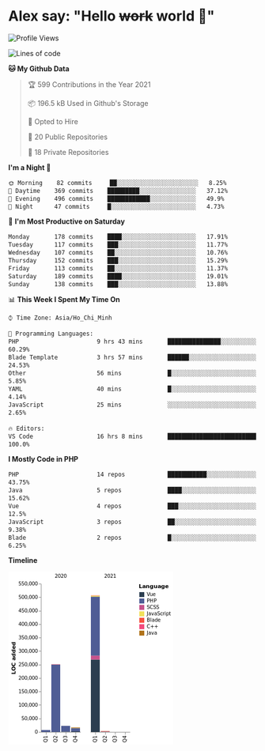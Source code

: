 # Alex say: "Hello ~~work~~ world 🐾"

<!--START_SECTION:waka-->
![Profile Views](http://img.shields.io/badge/Profile%20Views-0-blue)

![Lines of code](https://img.shields.io/badge/From%20Hello%20World%20I%27ve%20Written-807922%20lines%20of%20code-blue)

**🐱 My Github Data** 

> 🏆 599 Contributions in the Year 2021
 > 
> 📦 196.5 kB Used in Github's Storage 
 > 
> 💼 Opted to Hire
 > 
> 📜 20 Public Repositories 
 > 
> 🔑 18 Private Repositories  
 > 
**I'm a Night 🦉** 

```text
🌞 Morning    82 commits     ██░░░░░░░░░░░░░░░░░░░░░░░   8.25% 
🌆 Daytime    369 commits    █████████░░░░░░░░░░░░░░░░   37.12% 
🌃 Evening    496 commits    ████████████░░░░░░░░░░░░░   49.9% 
🌙 Night      47 commits     █░░░░░░░░░░░░░░░░░░░░░░░░   4.73%

```
📅 **I'm Most Productive on Saturday** 

```text
Monday       178 commits    ████░░░░░░░░░░░░░░░░░░░░░   17.91% 
Tuesday      117 commits    ███░░░░░░░░░░░░░░░░░░░░░░   11.77% 
Wednesday    107 commits    ██░░░░░░░░░░░░░░░░░░░░░░░   10.76% 
Thursday     152 commits    ███░░░░░░░░░░░░░░░░░░░░░░   15.29% 
Friday       113 commits    ██░░░░░░░░░░░░░░░░░░░░░░░   11.37% 
Saturday     189 commits    ████░░░░░░░░░░░░░░░░░░░░░   19.01% 
Sunday       138 commits    ███░░░░░░░░░░░░░░░░░░░░░░   13.88%

```


📊 **This Week I Spent My Time On** 

```text
⌚︎ Time Zone: Asia/Ho_Chi_Minh

💬 Programming Languages: 
PHP                      9 hrs 43 mins       ███████████████░░░░░░░░░░   60.29% 
Blade Template           3 hrs 57 mins       ██████░░░░░░░░░░░░░░░░░░░   24.53% 
Other                    56 mins             █░░░░░░░░░░░░░░░░░░░░░░░░   5.85% 
YAML                     40 mins             █░░░░░░░░░░░░░░░░░░░░░░░░   4.14% 
JavaScript               25 mins             ░░░░░░░░░░░░░░░░░░░░░░░░░   2.65%

🔥 Editors: 
VS Code                  16 hrs 8 mins       █████████████████████████   100.0%

```

**I Mostly Code in PHP** 

```text
PHP                      14 repos            ███████████░░░░░░░░░░░░░░   43.75% 
Java                     5 repos             ████░░░░░░░░░░░░░░░░░░░░░   15.62% 
Vue                      4 repos             ███░░░░░░░░░░░░░░░░░░░░░░   12.5% 
JavaScript               3 repos             ██░░░░░░░░░░░░░░░░░░░░░░░   9.38% 
Blade                    2 repos             █░░░░░░░░░░░░░░░░░░░░░░░░   6.25%

```


**Timeline**

![Chart not found](https://raw.githubusercontent.com/alexzvn/alexzvn/main/charts/bar_graph.png) 


<!--END_SECTION:waka-->
